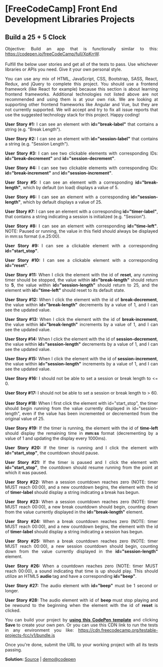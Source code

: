   <body>
    <h1>[FreeCodeCamp] Front End Development Libraries Projects</h1>
    <h2>Build a 25 + 5 Clock</h2>
    <p align="justify"> Objective: Build an app that is functionally similar to
      this: <a href="https://codepen.io/freeCodeCamp/full/XpKrrW">https://codepen.io/freeCodeCamp/full/XpKrrW</a>.<br>
      <br>
      Fulfill the below user stories and get all of the tests to pass. Use whichever libraries or APIs you need. Give it your own personal style.</p>
    <p align="justify">You can use any mix of HTML, JavaScript, CSS, Bootstrap, SASS, React, Redux, and jQuery to complete this project. You should use a
      frontend framework (like React for example) because this section is about learning frontend frameworks. Additional technologies not listed above are
      not recommended and using them is at your own risk. We are looking at supporting other frontend frameworks like Angular and Vue, but they are
      not currently supported. We will accept and try to fix all issue reports that use the suggested technology stack for this project. Happy coding!</p>
    <p align="justify"><strong>User Story #1:</strong> I can see an element with <strong> id="break-label"</strong> that contains a string (e.g. "Break
      Length").</p>
    <p align="justify"><strong>User Story #2:</strong> I can see an element with<strong> id="session-label"</strong> that contains a string (e.g. "Session
      Length").</p>
    <p align="justify"><strong>User Story #3:</strong> I can see two clickable elements with corresponding IDs: <strong>id="break-decrement"</strong>
      and <strong> id="session-decrement"</strong>.</p>
    <p align="justify"><strong>User Story #4:</strong> I can see two clickable elements with corresponding IDs: <strong>id="break-increment"</strong>
      and <strong>id="session-increment"</strong>.</p>
    <p align="justify"><strong>User Story #5:</strong> I can see an element with a corresponding <strong>id="break-length"</strong>, which by default (on
      load) displays a value of 5.</p>
    <p align="justify"><strong>User Story #6:</strong> I can see an element with a corresponding<strong> id="session-length"</strong>, which by default
      displays a value of 25.</p>
    <p align="justify"><strong>User Story #7:</strong> I can see an element with a corresponding<strong> id="timer-label"</strong>, that contains a string
      indicating a session is initialized (e.g. "Session").</p>
    <p align="justify"><strong>User Story #8:</strong> I can see an element with corresponding <strong>id="time-left"</strong>. NOTE: Paused or running,
      the value in this field should always be displayed in mm:ss format (i.e.25:00).</p>
    <p align="justify"><strong>User Story #9: </strong>I can see a clickable element with a corresponding<strong> id="start_stop"</strong>.</p>
    <p align="justify"><strong>User Story #10: </strong>I can see a clickable element with a corresponding<strong> id="reset"</strong>.</p>
    <p align="justify"><strong>User Story #11:</strong> When I click the element  with the id of <strong>reset</strong>, any running timer should be
      stopped, the value within <strong>id="break-length" </strong>should return to <strong>5</strong>, the value within <strong>id="session-length"</strong> should return to 25, and the element with<strong>
        id="time-left" </strong>should reset to its default state.</p>
    <p align="justify"><strong>User Story #12: </strong>When I click the element with the id of <strong>break-decrement</strong>, the value within <strong>id="break-length"</strong> decrements by a value of 1, and I can
      see the updated value.</p>
    <p align="justify"><strong>User Story #13:</strong> When I click the element  with the id of <strong>break-increment</strong>, the value within <strong>id="break-length"</strong>
      increments by a value of 1, and I can see the updated value.</p>
    <p align="justify"><strong>User Story #14:</strong> When I click the element with the id of <strong>session-decrement</strong>, the value within <strong>id="session-length"
        </strong> decrements by a value of 1, and I can see the updated value.</p>
    <p align="justify"><strong>User Story #15:</strong> When I click the element with the id of<strong> session-increment</strong>, the value within <strong>id="session-length"</strong>
      increments by a value of 1, and I can see the updated value.</p>
    <p align="justify"><strong>User Story #16:</strong> I should not be able to set a session or break length to &lt;= 0.</p>
    <p align="justify"><strong>User Story #17:</strong> I should not be able to set a session or break length to &gt; 60.<br>
      <strong><br> User Story #18:</strong> When I first click the element with id="start_stop", the timer should begin running from the value currently
      displayed in id="session-length", even if the value has been incremented or decremented from the original value of 25.</p>
    <p align="justify"><strong>User Story #19:</strong> If the timer is running, the element with the id of <strong>time-left</strong> should display the
      remaining time in <strong> mm:ss </strong>format (decrementing by a value of 1 and updating the display every 1000ms).</p>
    <p align="justify"><strong>User Story #20:</strong> If the timer is running and I click the element with <strong>id="start_stop"</strong>, the
      countdown should pause.</p>
    <p align="justify"><strong>User Story #21:</strong> If the timer is paused and I click the element with<strong> id="start_stop"</strong>, the
      countdown should resume running from the point at which it was paused.</p>
    <p align="justify"><strong>User Story #22:</strong> When a session countdown reaches zero (NOTE: timer MUST reach 00:00), and a new countdown begins,
      the element with the id of <strong>timer-label</strong> should display a string indicating a break has begun.</p>
    <p align="justify"><strong>User Story #23: </strong>When a session countdown reaches zero (NOTE: timer MUST reach 00:00), a new break
      countdown should begin, counting down from the value currently displayed in the <strong> id="break-length"</strong> element.</p>
    <p align="justify"><strong>User Story #24:</strong> When a break countdown reaches zero (NOTE: timer MUST reach 00:00), and a new countdown begins,
      the element with the id of <strong>timer-label</strong> should display a string indicating a session has begun.</p>
    <p align="justify"><strong>User Story #25:</strong> When a break countdown reaches zero (NOTE: timer MUST reach 00:00), a new session countdown
      should begin, counting down from the value currently displayed in the <strong> id="session-length"</strong> element.</p>
    <p align="justify"><strong>User Story #26: </strong>When a countdown reaches zero (NOTE: timer MUST reach 00:00), a sound indicating that time
      is up should play. This should utilize an HTML5 <strong>audio </strong>tag and have a corresponding <strong>id="beep"</strong>.</p>
    <p align="justify"><strong>User Story #27:</strong> The audio element with <strong> id="beep"</strong> must be 1 second or longer.</p>
    <p align="justify"><strong>User Story #28: </strong>The audio element with id of <strong> beep </strong>must stop playing and be rewound to the
      beginning when the element with the id of <strong>reset </strong>is clicked.</p>
    <p align="justify">You can build your project by <strong><u>using this CodePen template</u></strong> and clicking <strong>Save </strong>to
      create your own pen. Or you can use this CDN link to run the tests in any environment you like: <a href="https://cdn.freecodecamp.org/testable-projects-fcc/v1/bundle.js">https://cdn.freecodecamp.org/testable-projects-fcc/v1/bundle.js</a></p>
    <p align="justify"> Once you're done, submit the URL to your working project with all its tests passing.</p>
    <p><strong>Solution: </strong>
    <a href="https://github.com/cwchan0212/fcc-clock">Source</a>
    <a href="https://github.com/cwchan0212/fcc-clock"></a> | <a href="https://codepen.io/cwchan0212/pen/LYdPWbb">demo@codepen</a></p>
